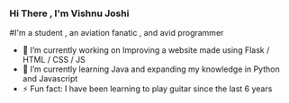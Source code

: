 ### Hi There , I'm Vishnu Joshi

#I'm a student , an aviation fanatic , and avid programmer

<!--
**Joshi-Hiroshi/Joshi-Hiroshi** is a ✨ _special_ ✨ repository because its `README.md` (this file) appears on your GitHub profile.-->


- 🔭 I’m currently working on Improving a website made using Flask / HTML / CSS / JS 
- 🌱 I’m currently learning Java and expanding my knowledge in Python and Javascript
- ⚡ Fun fact: I have been learning to play guitar since the last 6 years

